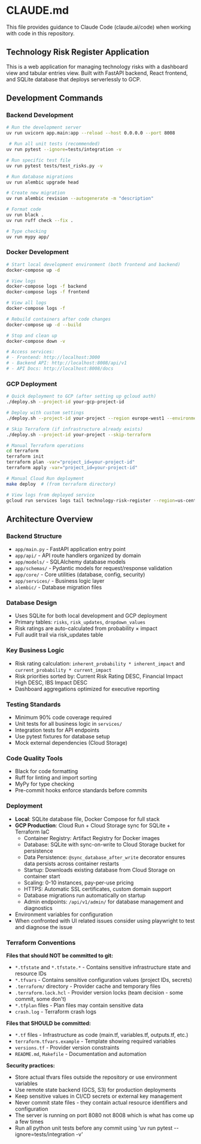 # CLAUDE.md

This file provides guidance to Claude Code (claude.ai/code) when working with code in this repository.

## Technology Risk Register Application

This is a web application for managing technology risks with a dashboard view and tabular entries view. Built with FastAPI backend, React frontend, and SQLite database that deploys serverlessly to GCP.

## Development Commands

### Backend Development
```bash
# Run the development server
uv run uvicorn app.main:app --reload --host 0.0.0.0 --port 8008

 # Run all unit tests (recommended)
uv run pytest --ignore=tests/integration -v

# Run specific test file
uv run pytest tests/test_risks.py -v

# Run database migrations
uv run alembic upgrade head

# Create new migration
uv run alembic revision --autogenerate -m "description"

# Format code
uv run black .
uv run ruff check --fix .

# Type checking
uv run mypy app/
```

### Docker Development
```bash
# Start local development environment (both frontend and backend)
docker-compose up -d

# View logs
docker-compose logs -f backend
docker-compose logs -f frontend

# View all logs
docker-compose logs -f

# Rebuild containers after code changes
docker-compose up -d --build

# Stop and clean up
docker-compose down -v

# Access services:
# - Frontend: http://localhost:3000
# - Backend API: http://localhost:8008/api/v1
# - API Docs: http://localhost:8008/docs
```

### GCP Deployment
```bash
# Quick deployment to GCP (after setting up gcloud auth)
./deploy.sh --project-id your-gcp-project-id

# Deploy with custom settings
./deploy.sh --project-id your-project --region europe-west1 --environment staging

# Skip Terraform (if infrastructure already exists)
./deploy.sh --project-id your-project --skip-terraform

# Manual Terraform operations
cd terraform
terraform init
terraform plan -var="project_id=your-project-id"
terraform apply -var="project_id=your-project-id"

# Manual Cloud Run deployment
make deploy  # (from terraform directory)

# View logs from deployed service
gcloud run services logs tail technology-risk-register --region=us-central1
```

## Architecture Overview

### Backend Structure
- `app/main.py` - FastAPI application entry point
- `app/api/` - API route handlers organized by domain
- `app/models/` - SQLAlchemy database models
- `app/schemas/` - Pydantic models for request/response validation
- `app/core/` - Core utilities (database, config, security)
- `app/services/` - Business logic layer
- `alembic/` - Database migration files

### Database Design
- Uses SQLite for both local development and GCP deployment
- Primary tables: `risks`, `risk_updates`, `dropdown_values`
- Risk ratings are auto-calculated from probability × impact
- Full audit trail via risk_updates table

### Key Business Logic
- Risk rating calculation: `inherent_probability * inherent_impact` and `current_probability * current_impact`
- Risk priorities sorted by: Current Risk Rating DESC, Financial Impact High DESC, IBS Impact DESC
- Dashboard aggregations optimized for executive reporting

### Testing Standards
- Minimum 90% code coverage required
- Unit tests for all business logic in `services/`
- Integration tests for API endpoints
- Use pytest fixtures for database setup
- Mock external dependencies (Cloud Storage)

### Code Quality Tools
- Black for code formatting
- Ruff for linting and import sorting
- MyPy for type checking
- Pre-commit hooks enforce standards before commits

### Deployment
- **Local**: SQLite database file, Docker Compose for full stack
- **GCP Production**: Cloud Run + Cloud Storage sync for SQLite + Terraform IaC
  - Container Registry: Artifact Registry for Docker images
  - Database: SQLite with sync-on-write to Cloud Storage bucket for persistence
  - Data Persistence: `@sync_database_after_write` decorator ensures data persists across container restarts
  - Startup: Downloads existing database from Cloud Storage on container start
  - Scaling: 0-10 instances, pay-per-use pricing
  - HTTPS: Automatic SSL certificates, custom domain support
  - Database migrations run automatically on startup
  - Admin endpoints: `/api/v1/admin/` for database management and diagnostics
- Environment variables for configuration
- When confronted with UI related issues consider using playwright to test and diagnose the issue

### Terraform Conventions
**Files that should NOT be committed to git:**
- `*.tfstate` and `*.tfstate.*` - Contains sensitive infrastructure state and resource IDs
- `*.tfvars` - Contains sensitive configuration values (project IDs, secrets)
- `.terraform/` directory - Provider cache and temporary files
- `.terraform.lock.hcl` - Provider version locks (team decision - some commit, some don't)
- `*.tfplan` files - Plan files may contain sensitive data
- `crash.log` - Terraform crash logs

**Files that SHOULD be committed:**
- `*.tf` files - Infrastructure as code (main.tf, variables.tf, outputs.tf, etc.)
- `terraform.tfvars.example` - Template showing required variables
- `versions.tf` - Provider version constraints
- `README.md`, `Makefile` - Documentation and automation

**Security practices:**
- Store actual tfvars files outside the repository or use environment variables
- Use remote state backend (GCS, S3) for production deployments
- Keep sensitive values in CI/CD secrets or external key management
- Never commit state files - they contain actual resource identifiers and configuration
- The server is running on port 8080 not 8008 which is what has come up a few times
- Run all python unit tests before any commit using 'uv run pytest --ignore=tests/integration -v'
